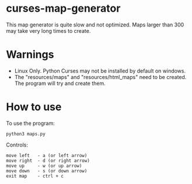 # curses-map-generator
This map generator is quite slow and not optimized. Maps larger than 300 may take very long times to create.

# Warnings
- Linux Only. Python Curses may not be installed by default on windows.
- The "resources/maps" and "resources/html_maps" need to be created. The program will try and create them.

# How to use
To use the program:
```
python3 maps.py 
```

Controls:
```
move left   - a (or left arrow)
move right  - d (or right arrow)
move up     - w (or up arrow)
move down   - s (or down arrow)
exit map    - ctrl + c
```
